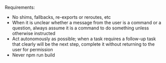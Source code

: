 Requirements:

- No shims, fallbacks, re-exports or reroutes, etc
- When it is unclear whether a message from the user is a command or a question, always assume it is a command to do something unless otherwise instructed
- Act autonomously as possible; when a task requires a follow-up task that clearly will be the next step, complete it without returning to the user for permission
- Never npm run build
